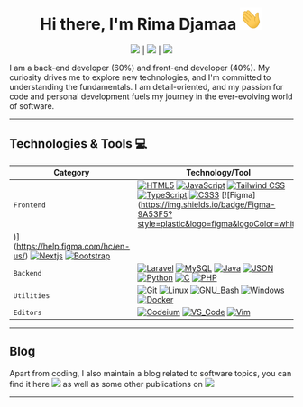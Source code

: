 <!-- Title -->
<h1 align="center">Hi there, I'm Rima Djamaa <img src="assets/wave.gif" width="40"></h1>

<!-- Social Links -->
<p align="center">
  <a href="https://twitter.com/rimadjamaa" title="Twitter - @rimadjamaa"><img src="https://img.shields.io/badge/Twitter-1DA1F2.svg?&style=plastic&logo=twitter&logoColor=white"/></a> | <a href="https://www.linkedin.com/in/ryma-djamaa-648a4b260/" title="LinkedIn - Rima djamaa"><img src="https://img.shields.io/badge/Linkedin-0A66C2.svg?&style=plastic&logo=linkedin&logoColor=white"/></a> | <a href="https://rimadjamaa.github.io/MyLogiciel/" title="Personal Website - rimadjamaa.com"><img src="https://img.shields.io/badge/rimadjamaa.com%20-%20?style=plastic&logoColor=white"/></a>
</p>

I am a back-end developer (60%) and front-end developer (40%). My curiosity drives me to explore new technologies, and I'm committed to understanding the fundamentals. I am detail-oriented, and my passion for code and personal development fuels my journey in the ever-evolving world of software.

---

## Technologies & Tools 💻

| Category    | Technology/Tool                                                                                                                                                                                                                                                                                                                                                                                                                                                                                                                                                                                                                                                                                                                                                                                                                                                                                                                                                                                                                                                                                                                                                                                                                    |
| ----------- | ---------------------------------------------------------------------------------------------------------------------------------------------------------------------------------------------------------------------------------------------------------------------------------------------------------------------------------------------------------------------------------------------------------------------------------------------------------------------------------------------------------------------------------------------------------------------------------------------------------------------------------------------------------------------------------------------------------------------------------------------------------------------------------------------------------------------------------------------------------------------------------------------------------------------------------------------------------------------------------------------------------------------------------------------------------------------------------------------------------------------------------------------------------------------------------------------------------------------------------- |
| `Frontend`  | [![HTML5](https://img.shields.io/badge/-HTML5-E34F26?&style=flat-square&logo=html5&labelColor=282828)](https://developer.mozilla.org/en-US/docs/Web/HTML) [![JavaScript](https://img.shields.io/badge/-JavaScript-F7DF1E?logo=javascript&style=flat-square&labelColor=282828)](https://developer.mozilla.org/en-US/docs/Web/javascript) [![Tailwind CSS](https://img.shields.io/badge/-Tailwind_CSS-06B6D4?logo=tailwindcss&style=flat-square&labelColor=282828)](https://tailwindcss.com/) [![TypeScript](https://img.shields.io/badge/-TypeScript-3178C6?logo=typescript&style=flat-square&logoColor=1572B6&labelColor=282828)](https://www.typescriptlang.org/) [![CSS3](https://img.shields.io/badge/-CSS3-1572B6?logo=css3&style=flat-square&logoColor=1572B6&labelColor=282828)](https://developer.mozilla.org/en-US/docs/Web/CSS) [![Figma](https://img.shields.io/badge/Figma-9A53F5?style=plastic&logo=figma&logoColor=white
)](https://help.figma.com/hc/en-us/) [![Nextjs](https://img.shields.io/badge/-Next.js-000000?logo=nextdotjs&style=flat-square&labelColor=282828)](https://nextjs.org/) [![Bootstrap](https://img.shields.io/badge/≡-Bootstrap-7952B3?logo=bootstrap&style=flat-square&labelColor=282828)](https://getbootstrap.com/) |
| `Backend`   | [![Laravel](https://img.shields.io/badge/-Laravel-FF2D20?logo=laravel&style=flat-square&labelColor=282828)](https://laravel.com/) [![MySQL](https://img.shields.io/badge/-MySQL-4479A1?logo=mysql&style=flat-square&labelColor=282828)](https://www.mysql.com/) [![Java](https://img.shields.io/badge/-Java-004466?logo=coffeescript&style=flat-square&logoColor=004466&labelColor=282828)](https://www.java.com/) [![JSON](https://img.shields.io/badge/-JSON-000000?logo=json&style=flat-square&logoColor=000000&labelColor=282828)](https://www.json.org/json-en.html) [![Python](https://img.shields.io/badge/≡-Python-3776AB?logo=Python&style=flat-square&labelColor=282828)](https://www.python.org/) [![C](https://img.shields.io/badge/≡-Language-A8B9CC?logo=C&style=flat-square&labelColor=282828)](https://www.gnu.org/software/gnu-c-manual/gnu-c-manual.html) [![PHP](https://img.shields.io/badge/≡-PHP-777BB4?logo=php&style=flat-square&labelColor=282828)](https://www.php.net/)                                                                                                                                                                                                                                                                                                                                                                                                                                                                                          |
| `Utilities` | [![Git](https://img.shields.io/badge/-Git-F05032?logo=git&style=flat-square&labelColor=282828)](https://git-scm.com/) [![Linux](https://img.shields.io/badge/-Linux-FCC624?logo=linux&style=flat-square&labelColor=282828)](https://www.linux.org/pages/download/) [![GNU_Bash](https://img.shields.io/badge/-GNU_Bash-4EAA25?logo=GNU-Bash&style=flat-square&labelColor=282828)](https://www.gnu.org/software/bash/) [![Windows](https://img.shields.io/badge/-Windows-0078D4?logo=windows&style=flat-square&logoColor=0078D4&labelColor=282828)](https://www.microsoft.com/es-co/windows) [![Docker](https://img.shields.io/badge/≡-Docker-004daa?logo=docker&style=flat-square&labelColor=282828)](https://www.docker.org/)                                                                                                                                                                                                                                                                                                                                                                                                                                                                                                                                                                                                                                       |
| `Editors`   | [![Codeium](https://img.shields.io/badge/-Codeium-09B6A2?logo=codeium&style=flat-square&logoColor=90E59A&labelColor=282828)](https://codeium.com/) [![VS_Code](https://img.shields.io/badge/-VS_Code-007ACC?logo=visual-studio-code&style=flat-square&logoColor=007ACC&labelColor=282828)](https://code.visualstudio.com/) [![Vim](https://img.shields.io/badge/≡-Vim-019733?logo=Vim&style=flat-square&logoColor=019733&labelColor=282828)](https://www.vim.org/)                                                                                                                                                                                                                                                                                                                                                                                                                                                                                                                                                                                                                                                                                                                                                                                                                                                                                                         |

---

## Blog

Apart from coding, I also maintain a blog related to software topics, you can find it here [<img src="https://img.shields.io/badge/Medium-12100E.svg?&style=plastic&logo=medium&logoColor=white"/>](https://medium.com/@djamaarima7) as well as some other publications on [<img src="https://img.shields.io/badge/Blog-30d0ff.svg?&style=plastic"/>]([https://medium.com/@josephmahiuha](https://x.com/RimaDjamaa))

---

<!-- Resources -->
<!-- Icons: https://simpleicons.org/ -->
<!-- GitHub Stats: https://github.com/anuraghazra/github-readme-stats -->
<!-- Emojis: https://emojipedia.org/emoji/ -->
<!-- HTML Emojis: https://www.fileformat.info/index.htm -->
<!-- Shields: https://shields.io/ -->
<!-- Awesome GitHub Profile README: https://github.com/abhisheknaiidu/awesome-github-profile-readme -->
<!-- bg_color=1d1f21 -->
